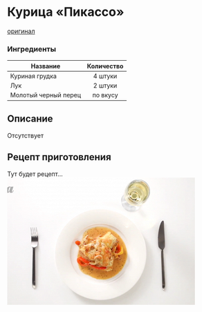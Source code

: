 # Курица «Пикассо»
[оригинал](https://eda.ru/recepty/osnovnye-blyuda/kurica-pikasso-25902)

### Ингредиенты
| Название        	| Количество    |
| -------------   	|:-------------:|
| Куриная грудка 	| 4 штуки 		|
| Лук 				| 2 штуки 		|
| Молотый черный перец 				| по вкусу		|

## Описание
Отсутствует

## Рецепт приготовления
Тут будет рецепт...
[![Pikasso](images/p_O.png "Pikasso")](https://eda.ru/img/eda/c434x295/s1.eda.ru/StaticContent/Photos/110812141030/170314193620/p_O.png)
